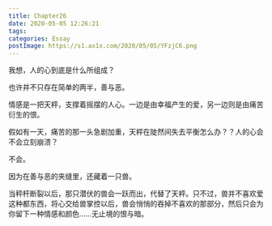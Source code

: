 ```yaml
---
title: Chapter26
date: 2020-05-05 12:26:21
tags:
categories: Essay
postImage: https://s1.ax1x.com/2020/05/05/YFzjC6.png
---
```


我想，人的心到底是什么所组成？

也许并不只存在简单的两半，善与恶。

情感是一把天枰，支撑着摇摆的人心。一边是由幸福产生的爱，另一边则是由痛苦衍生的恨。

假如有一天，痛苦的那一头急剧加重，天枰在陡然间失去平衡怎么办？？人的心会不会立刻崩溃？

不会。

因为在善与恶的夹缝里，还藏着一只兽。

当秤杆断裂以后，那只潜伏的兽会一跃而出，代替了天枰。只不过，兽并不喜欢爱这种都东西，将心交给兽掌控以后，兽会悄悄的吞掉不喜欢的那部分，然后只会为你留下一种情感和颜色……无止境的恨与暗。

<!--more-->